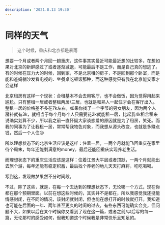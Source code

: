 ```yaml
---
description: '2021.8.13 19:30'
---
```


# 同样的天气

> 这个时候，重庆和北京都是暴雨

想要一个月或者两个月回一趟重庆，这件事其实最近可能最近想的比较多，在想如果对北京的新鲜感过了或者逐渐减退，可能最后不是工作，而是自己真的想逃了。有的时候在压力大的时候，回到家，不是北京租的房子，不是回到那个卧室，而是能和爸妈躺沙发看电视的、坐餐桌吃顿饭那种，而这种感觉只有我在北京能安家才会这样

北京租房有这样一个现状：合租基本不会去用客厅，也不会做饭，因为觉得用起来尴尬。只有整租一居或者整租两居/三居，也就是和熟人一起住才会在客厅出入。整租一居的价格差不多在7k左右，如果你找了一个字节的男女朋友，因为两个人房补就有3k，就相当于每个月每个人只需要花2k就能租一居，比起我4k租合租来说确实划算不少，所以我之前一直怀疑大家谈恋爱的原因就是为了租房，笑死。而我的同事为了让我租一居，常常帮我物色对象，而我想从源头改变，也就是多赚点钱，然后一个人住😌

所以理想状态下的北京生活应该是这样：住着一居，一两个月就能飞回重庆在家里待个周末，每年还能剩满意的money，最后还能回重庆实现养老生活。

而理想状态下的重庆生活应该是这样：住着江景大平层或者顶跃，一两个月就能出去旅个游，每年还能有稳定积蓄，最后找个养老的地儿天天打麻将，吃吃喝喝。

写到这，发现做梦果然不分时间段。

不过，除了这些，就是，在每一个去达到的理想状态下，无论哪一个方式，现在你都在那个预期里面。以前在想这些时候的，其实并不是都在，所以我感觉我还挺能情感封闭，在不同的情况，该封闭就封闭，但也能在想打开的时候就打开。我知道也可能在后面的一年、两年甚至更久的时间的过去，有些东西可能确实会变，但问题不大，如果以后在某个时候你又看到了现在这一篇，或者之前/以后写的每一篇，无论那时的感受如何，但我知道这个时候我是非常快乐且知足的。

